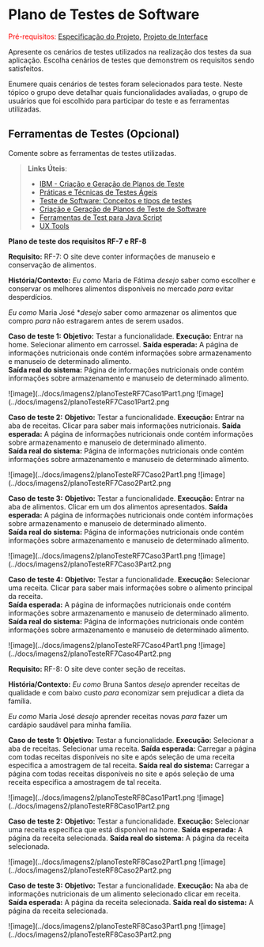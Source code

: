 # Plano de Testes de Software

<span style="color:red">Pré-requisitos: <a href="2-Especificação do Projeto.md"> Especificação do Projeto</a></span>, <a href="3-Projeto de Interface.md"> Projeto de Interface</a>

Apresente os cenários de testes utilizados na realização dos testes da sua aplicação. Escolha cenários de testes que demonstrem os requisitos sendo satisfeitos.

Enumere quais cenários de testes foram selecionados para teste. Neste tópico o grupo deve detalhar quais funcionalidades avaliadas, o grupo de usuários que foi escolhido para participar do teste e as ferramentas utilizadas.

## Ferramentas de Testes (Opcional)

Comente sobre as ferramentas de testes utilizadas.

> **Links Úteis**:
>
> - [IBM - Criação e Geração de Planos de Teste](https://www.ibm.com/developerworks/br/local/rational/criacao_geracao_planos_testes_software/index.html)
> - [Práticas e Técnicas de Testes Ágeis](http://assiste.serpro.gov.br/serproagil/Apresenta/slides.pdf)
> - [Teste de Software: Conceitos e tipos de testes](https://blog.onedaytesting.com.br/teste-de-software/)
> - [Criação e Geração de Planos de Teste de Software](https://www.ibm.com/developerworks/br/local/rational/criacao_geracao_planos_testes_software/index.html)
> - [Ferramentas de Test para Java Script](https://geekflare.com/javascript-unit-testing/)
> - [UX Tools](https://uxdesign.cc/ux-user-research-and-user-testing-tools-2d339d379dc7)


**Plano de teste dos requisitos RF-7 e RF-8**

**Requisito:** RF-7: O site deve conter informações de manuseio e conservação de alimentos.

**História/Contexto:** *Eu como* Maria de Fátima *desejo* saber como escolher e conservar os melhores alimentos disponíveis no mercado *para* evitar desperdícios.

*Eu como* Maria José **desejo* saber como armazenar os alimentos que compro *para* não estragarem antes de serem usados.  

**Caso de teste 1:**
**Objetivo:** Testar a funcionalidade.
**Execução:** Entrar na home. Selecionar alimento em carrossel. 
**Saída esperada:** A página de informações nutricionais onde contém informações sobre armazenamento e manuseio de determinado alimento.  
**Saída real do sistema:** Página de informações nutricionais onde contém informações sobre armazenamento e manuseio de determinado alimento.  

![image](../docs/imagens2/planoTesteRF7Caso1Part1.png
![image](../docs/imagens2/planoTesteRF7Caso1Part2.png


**Caso de teste 2:**
**Objetivo:** Testar a funcionalidade.
**Execução:** Entrar na aba de receitas. Clicar para saber mais informações nutricionais. 
**Saída esperada:** A página de informações nutricionais onde contém informações sobre armazenamento e manuseio de determinado alimento.  
**Saída real do sistema:** Página de informações nutricionais onde contém informações sobre armazenamento e manuseio de determinado alimento.  

![image](../docs/imagens2/planoTesteRF7Caso2Part1.png
![image](../docs/imagens2/planoTesteRF7Caso2Part2.png


**Caso de teste 3:**
**Objetivo:** Testar a funcionalidade.
**Execução:** Entrar na aba de alimentos. Clicar em um dos alimentos apresentados. 
**Saída esperada:** A página de informações nutricionais onde contém informações sobre armazenamento e manuseio de determinado alimento.  
**Saída real do sistema:** Página de informações nutricionais onde contém informações sobre armazenamento e manuseio de determinado alimento.  

![image](../docs/imagens2/planoTesteRF7Caso3Part1.png
![image](../docs/imagens2/planoTesteRF7Caso3Part2.png


**Caso de teste 4:**
**Objetivo:** Testar a funcionalidade.
**Execução:** Selecionar uma receita. Clicar para saber mais informações sobre o alimento principal da receita.  
**Saída esperada:** A página de informações nutricionais onde contém informações sobre armazenamento e manuseio de determinado alimento.  
**Saída real do sistema:** Página de informações nutricionais onde contém informações sobre armazenamento e manuseio de determinado alimento.  

![image](../docs/imagens2/planoTesteRF7Caso4Part1.png
![image](../docs/imagens2/planoTesteRF7Caso4Part2.png



**Requisito:** RF-8: O site deve conter seção de receitas.

**História/Contexto:** *Eu como* Bruna Santos *desejo* aprender receitas de qualidade e com baixo custo *para* economizar sem prejudicar a dieta da família.

*Eu como* Maria José *desejo* aprender receitas novas *para* fazer um cardápio saudável para minha família. 


**Caso de teste 1:**
**Objetivo:** Testar a funcionalidade.
**Execução:** Selecionar a aba de receitas. Selecionar uma receita.
**Saída esperada:** Carregar a página com todas receitas disponíveis no site e após seleção de uma receita especifica a amostragem de tal receita.
**Saída real do sistema:** Carregar a página com todas receitas disponíveis no site e após seleção de uma receita especifica a amostragem de tal receita.

![image](../docs/imagens2/planoTesteRF8Caso1Part1.png
![image](../docs/imagens2/planoTesteRF8Caso1Part2.png


**Caso de teste 2:**
**Objetivo:** Testar a funcionalidade.
**Execução:** Selecionar uma receita específica que está disponível na home. 
**Saída esperada:** A página da receita selecionada.
**Saída real do sistema:** A página da receita selecionada.

![image](../docs/imagens2/planoTesteRF8Caso2Part1.png
![image](../docs/imagens2/planoTesteRF8Caso2Part2.png


**Caso de teste 3:**
**Objetivo:** Testar a funcionalidade.
**Execução:** Na aba de informações nutricionais de um alimento selecionado clicar em receita.
**Saída esperada:** A página da receita selecionada.
**Saída real do sistema:** A página da receita selecionada.

![image](../docs/imagens2/planoTesteRF8Caso3Part1.png
![image](../docs/imagens2/planoTesteRF8Caso3Part2.png


